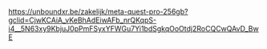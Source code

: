 
https://unboundxr.be/zakelijk/meta-quest-pro-256gb?gclid=CjwKCAiA_vKeBhAdEiwAFb_nrQKqpS-i4__5N63xy9KbjuJ0pPmFSyxYFWGu7Yi1bdSgkqOoOtdj2RoCQCwQAvD_BwE